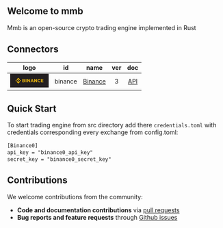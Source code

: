 ## Welcome to mmb
Mmb is an open-source crypto trading engine implemented in Rust

## Connectors


| logo | id | name | ver | doc |
|:---:|:---:|:---:|:---:|:---:|
| <img src="assets/binance-logo.jpg" alt="Binance" width="90" /> | binance | [Binance](https://www.binance.com/) | 3 | [API](https://github.com/binance/binance-spot-api-docs/blob/master/rest-api.md) |

## Quick Start

To start trading engine from src directory add there `credentials.toml` with credentials corresponding every exchange from config.toml:
```
[Binance0]
api_key = "binance0_api_key"
secret_key = "binance0_secret_key"
```

## Contributions

We welcome contributions from the community:
- **Code and documentation contributions** via [pull requests](https://github.com/purefinance/mmb/pulls)
- **Bug reports and feature requests** through [Github issues](https://github.com/purefinance/mmb/issues)
